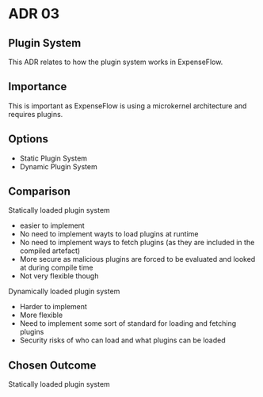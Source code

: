 # ADR 03

## Plugin System

This ADR relates to how the plugin system works in ExpenseFlow.

## Importance

This is important as ExpenseFlow is using a microkernel architecture and requires plugins.

## Options

- Static Plugin System
- Dynamic Plugin System

## Comparison

Statically loaded plugin system

- easier to implement
- No need to implement wayts to load plugins at runtime
- No need to implement ways to fetch plugins (as they are included in the compiled artefact)
- More secure as malicious plugins are forced to be evaluated and looked at during compile time
- Not very flexible though

Dynamically loaded plugin system

- Harder to implement
- More flexible
- Need to implement some sort of standard for loading and fetching plugins
- Security risks of who can load and what plugins can be loaded

## Chosen Outcome

Statically loaded plugin system
